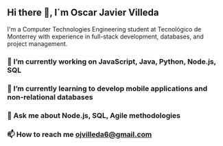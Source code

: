 ## Hi there 👋, I´m Oscar Javier Villeda

I'm a Computer Technologies Engineering student at Tecnológico de Monterrey with experience in full-stack development, databases, and project management.

### 🔭 I’m currently working on JavaScript, Java, Python, Node.js, SQL

### 🌱 I’m currently learning to develop mobile applications and non-relational databases

### 💬 Ask me about Node.js, SQL, Agile methodologies

### 📫 How to reach me ojvilleda6@gmail.com
